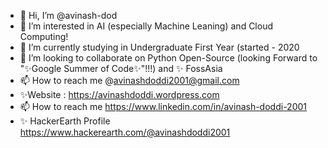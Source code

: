- 👋 Hi, I’m @avinash-dod
- 👀 I’m interested in AI (especially Machine Leaning) and Cloud Computing!
- 🌱 I’m currently studying in Undergraduate First Year (started - 2020
- 💞️ I’m looking to collaborate on Python Open-Source (looking Forward to "✨Google Summer of Code✨"!!!) and ✨ FossAsia
- 📫 How to reach me @avinashdoddi2001@gmail.com
- ✨Website : https://avinashdoddi.wordpress.com
- 📫 How to reach me https://www.linkedin.com/in/avinash-doddi-2001
- ✨ HackerEarth Profile https://www.hackerearth.com/@avinashdoddi2001

<!---
avinash-doddi/avinash-doddi is a ✨ special ✨ repository because its `README.md` (this file) appears on your GitHub profile.
You can click the Preview link to take a look at your changes.
--->
